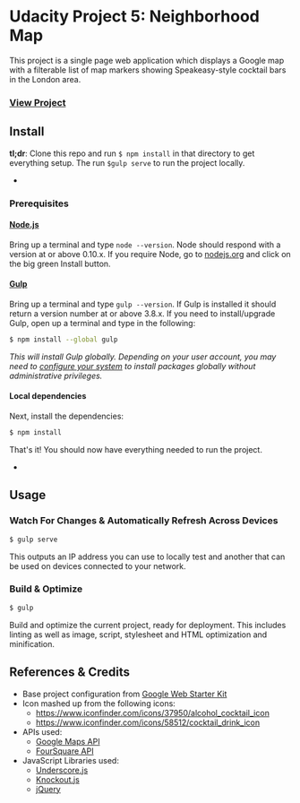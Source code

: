 # Udacity Project 5: Neighborhood Map

This project is a single page web application which displays a Google map with a 
filterable list of map markers showing Speakeasy-style cocktail bars in the 
London area.

### [View Project](http://nerdstep.github.io/udacity-project5/dist/)

## Install

**tl;dr**: Clone this repo and run `$ npm install` in that directory to get 
everything setup. The run `$gulp serve` to run the project locally.

-

### Prerequisites

#### [Node.js](https://nodejs.org)

Bring up a terminal and type `node --version`.
Node should respond with a version at or above 0.10.x.
If you require Node, go to [nodejs.org](https://nodejs.org) and click on the big 
green Install button.

#### [Gulp](http://gulpjs.com)

Bring up a terminal and type `gulp --version`.
If Gulp is installed it should return a version number at or above 3.8.x.
If you need to install/upgrade Gulp, open up a terminal and type in the following:

```sh
$ npm install --global gulp
```

*This will install Gulp globally. Depending on your user account, you may need 
to [configure your system](https://github.com/sindresorhus/guides/blob/master/npm-global-without-sudo.md) 
to install packages globally without administrative privileges.*

#### Local dependencies

Next, install the dependencies:

```sh
$ npm install
```

That's it! You should now have everything needed to run the project.

-

## Usage

### Watch For Changes & Automatically Refresh Across Devices

```sh
$ gulp serve
```

This outputs an IP address you can use to locally test and another that can be used on devices connected to your network.

### Build & Optimize

```sh
$ gulp
```

Build and optimize the current project, ready for deployment.
This includes linting as well as image, script, stylesheet and HTML optimization and minification.


## References & Credits
- Base project configuration from [Google Web Starter Kit](https://developers.google.com/web/tools/starter-kit/)
- Icon mashed up from the following icons:
  - https://www.iconfinder.com/icons/37950/alcohol_cocktail_icon
  - https://www.iconfinder.com/icons/58512/cocktail_drink_icon
- APIs used:
  - [Google Maps API](https://developers.google.com/maps/documentation/javascript/)
  - [FourSquare API](https://developer.foursquare.com/)
- JavaScript Libraries used:
  - [Underscore.js](http://underscorejs.org/)
  - [Knockout.js](http://knockoutjs.com/)
  - [jQuery](http://jquery.com/)
